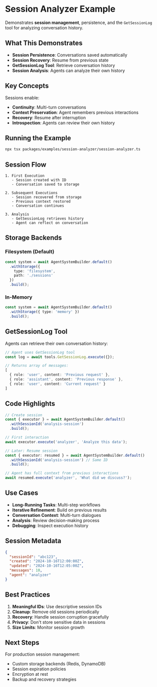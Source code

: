 # Session Analyzer Example

Demonstrates **session management**, persistence, and the `GetSessionLog` tool for analyzing conversation history.

## What This Demonstrates

- **Session Persistence**: Conversations saved automatically
- **Session Recovery**: Resume from previous state
- **GetSessionLog Tool**: Retrieve conversation history
- **Session Analysis**: Agents can analyze their own history

## Key Concepts

Sessions enable:
- **Continuity**: Multi-turn conversations
- **Context Preservation**: Agent remembers previous interactions
- **Recovery**: Resume after interruption
- **Introspection**: Agents can review their own history

## Running the Example

```bash
npx tsx packages/examples/session-analyzer/session-analyzer.ts
```

## Session Flow

```
1. First Execution
   - Session created with ID
   - Conversation saved to storage

2. Subsequent Executions
   - Session recovered from storage
   - Previous context restored
   - Conversation continues

3. Analysis
   - GetSessionLog retrieves history
   - Agent can reflect on conversation
```

## Storage Backends

### Filesystem (Default)
```typescript
const system = await AgentSystemBuilder.default()
  .withStorage({
    type: 'filesystem',
    path: './sessions'
  })
  .build();
```

### In-Memory
```typescript
const system = await AgentSystemBuilder.default()
  .withStorage({ type: 'memory' })
  .build();
```

## GetSessionLog Tool

Agents can retrieve their own conversation history:

```typescript
// Agent uses GetSessionLog tool
const log = await tools.GetSessionLog.execute({});

// Returns array of messages:
[
  { role: 'user', content: 'Previous request' },
  { role: 'assistant', content: 'Previous response' },
  { role: 'user', content: 'Current request' }
]
```

## Code Highlights

```typescript
// Create session
const { executor } = await AgentSystemBuilder.default()
  .withSessionId('analysis-session')
  .build();

// First interaction
await executor.execute('analyzer', 'Analyze this data');

// Later: Resume session
const { executor: resumed } = await AgentSystemBuilder.default()
  .withSessionId('analysis-session') // Same ID
  .build();

// Agent has full context from previous interactions
await resumed.execute('analyzer', 'What did we discuss?');
```

## Use Cases

- **Long-Running Tasks**: Multi-step workflows
- **Iterative Refinement**: Build on previous results
- **Conversation Context**: Multi-turn dialogues
- **Analysis**: Review decision-making process
- **Debugging**: Inspect execution history

## Session Metadata

```json
{
  "sessionId": "abc123",
  "created": "2024-10-16T12:00:00Z",
  "updated": "2024-10-16T12:05:00Z",
  "messages": 10,
  "agent": "analyzer"
}
```

## Best Practices

1. **Meaningful IDs**: Use descriptive session IDs
2. **Cleanup**: Remove old sessions periodically
3. **Recovery**: Handle session corruption gracefully
4. **Privacy**: Don't store sensitive data in sessions
5. **Size Limits**: Monitor session growth

## Next Steps

For production session management:
- Custom storage backends (Redis, DynamoDB)
- Session expiration policies
- Encryption at rest
- Backup and recovery strategies
